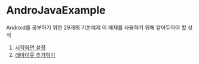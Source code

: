 # AndroJavaExample
Android를 공부하기 위한 29개의 기본예제
이 예제를 사용하기 위해 알아두어야 할 상식 

1. [시작화면 설정](/app/src/main/assets/0.start_intentfilter.md) 
2. [레아이웃 추가하기](/app/src/main/assets/1.layout_change.md) 
